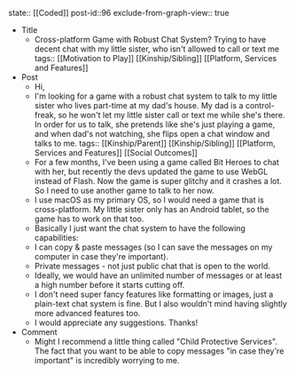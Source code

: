 state:: [[Coded]]
post-id::96
exclude-from-graph-view:: true

- Title
  - Cross-platform Game with Robust Chat System? Trying to have decent chat with my little sister, who isn't allowed to call or text me
    tags:: [[Motivation to Play]] [[Kinship/Sibling]] [[Platform, Services and Features]]
- Post
  - Hi,
  - I'm looking for a game with a robust chat system to talk to my little sister who lives part-time at my dad's house. My dad is a control-freak, so he won't let my little sister call or text me while she's there. In order for us to talk, she pretends like she's just playing a game, and when dad's not watching, she flips open a chat window and talks to me.
    tags:: [[Kinship/Parent]] [[Kinship/Sibling]] [[Platform, Services and Features]] [[Social Outcomes]]
  - For a few months, I've been using a game called Bit Heroes to chat with her, but recently the devs updated the game to use WebGL instead of Flash. Now the game is super glitchy and it crashes a lot. So I need to use another game to talk to her now.
  - I use macOS as my primary OS, so I would need a game that is cross-platform. My little sister only has an Android tablet, so the game has to work on that too.
  - Basically I just want the chat system to have the following capabilities:
  - I can copy & paste messages (so I can save the messages on my computer in case they're important).
  - Private messages - not just public chat that is open to the world.
  - Ideally, we would have an unlimited number of messages or at least a high number before it starts cutting off.
  - I don't need super fancy features like formatting or images, just a plain-text chat system is fine. But I also wouldn't mind having slightly more advanced features too.
  - I would appreciate any suggestions. Thanks!
- Comment
  - Might I recommend a little thing called "Child Protective Services". The fact that you want to be able to copy messages "in case they're important" is incredibly worrying to me.
